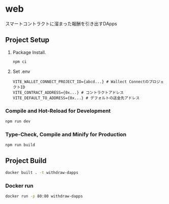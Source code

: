 # web
スマートコントラクトに溜まった報酬を引き出すDApps

## Project Setup

1. Package Install.

    ```sh
    npm ci
    ```

1. Set .env
    ```env
    VITE_WALLET_CONNECT_PROJECT_ID={abcd...} # Wallect ConnectのプロジェクトID
    VITE_CONTRACT_ADDRESS={0x...} # コントラクトアドレス 
    VITE_DEFAULT_TO_ADDRESS={0x...} # デフォルトの送金先アドレス
    ```

### Compile and Hot-Reload for Development

```sh
npm run dev
```

### Type-Check, Compile and Minify for Production

```sh
npm run build
```

## Project Build
```sh
docker built . -t withdraw-dapps
```

### Docker run
```sh
docker run -p 80:80 withdraw-dapps
```